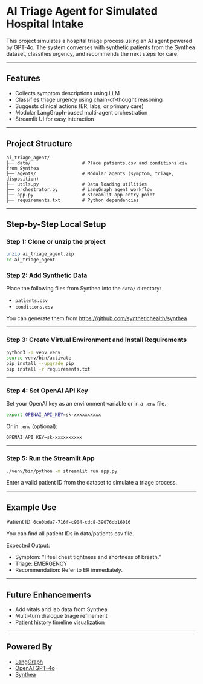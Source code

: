 # AI Triage Agent for Simulated Hospital Intake

This project simulates a hospital triage process using an AI agent powered by GPT-4o. The system converses with synthetic patients from the Synthea dataset, classifies urgency, and recommends the next steps for care.

---

## Features

- Collects symptom descriptions using LLM
- Classifies triage urgency using chain-of-thought reasoning
- Suggests clinical actions (ER, labs, or primary care)
- Modular LangGraph-based multi-agent orchestration
- Streamlit UI for easy interaction

---

## Project Structure

```
ai_triage_agent/
├── data/                   # Place patients.csv and conditions.csv from Synthea
├── agents/                 # Modular agents (symptom, triage, disposition)
├── utils.py                # Data loading utilities
├── orchestrator.py         # LangGraph agent workflow
├── app.py                  # Streamlit app entry point
├── requirements.txt        # Python dependencies
```

---

## Step-by-Step Local Setup

### Step 1: Clone or unzip the project

```bash
unzip ai_triage_agent.zip
cd ai_triage_agent
```

### Step 2: Add Synthetic Data

Place the following files from Synthea into the `data/` directory:
- `patients.csv`
- `conditions.csv`

You can generate them from https://github.com/synthetichealth/synthea

---

### Step 3: Create Virtual Environment and Install Requirements

```bash
python3 -m venv venv
source venv/bin/activate
pip install --upgrade pip
pip install -r requirements.txt
```

---

### Step 4: Set OpenAI API Key

Set your OpenAI key as an environment variable or in a `.env` file.

```bash
export OPENAI_API_KEY=sk-xxxxxxxxxx
```

Or in `.env` (optional):
```
OPENAI_API_KEY=sk-xxxxxxxxxx
```

---

### Step 5: Run the Streamlit App

```bash
./venv/bin/python -m streamlit run app.py
```

Enter a valid patient ID from the dataset to simulate a triage process.

---

## Example Use

Patient ID: `6ce0bda7-716f-c904-cdc8-39076db16016`

You can find all patient IDs in data/patients.csv file.

Expected Output:
- Symptom: "I feel chest tightness and shortness of breath."
- Triage: EMERGENCY
- Recommendation: Refer to ER immediately.

---

## Future Enhancements

- Add vitals and lab data from Synthea
- Multi-turn dialogue triage refinement
- Patient history timeline visualization

---

## Powered By

- [LangGraph](https://github.com/langchain-ai/langgraph)
- [OpenAI GPT-4o](https://platform.openai.com/)
- [Synthea](https://synthetichealth.github.io/synthea/)
